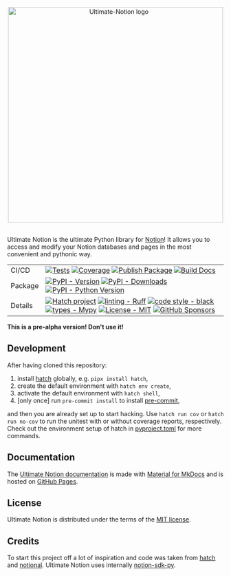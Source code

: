 <div align="center">

<img src="https://raw.githubusercontent.com/ultimate-notion/ultimate-notion/master/docs/assets/images/logo_with_text.svg" alt="Ultimate-Notion logo" width="500" role="img">
</div>
<br/>

Ultimate Notion is the ultimate Python library for [Notion]! It allows you to access and modify your Notion databases and
pages in the most convenient and pythonic way.

|         |                                    |
|---------|------------------------------------|
| CI/CD   | [![Tests][Tests-image]][Tests-link] [![Coverage][Coverage-image]][Coverage-link] [![Publish Package][Publish-image]][Publish-link] [![Build Docs][Docs-image]][Docs-link] |
| Package | [![PyPI - Version][PyPI_ver-image]][PyPI_ver-link] [![PyPI - Downloads][PyPI_down-image]][PyPI_down-link] [![PyPI - Python Version][PyPI_py-image]][PyPI_py-link] |
| Details | [![Hatch project][hatch-image]][hatch-link] [![linting - Ruff][ruff-image]][ruff-link] [![code style - black][black-image]][black-link] [![types - Mypy][mypy-image]][mypy-link] [![License - MIT][MIT-image]][MIT-link] [![GitHub Sponsors][sponsor-image]][sponsor-link] |



**This is a pre-alpha version! Don't use it!**

## Development

After having cloned this repository:

1. install [hatch] globally, e.g. `pipx install hatch`,
2. create the default environment with `hatch env create`,
3. activate the default environment with `hatch shell`,
4. \[only once\] run `pre-commit install` to install [pre-commit],

and then you are already set up to start hacking. Use `hatch run cov` or `hatch run no-cov` to run
the unitest with or without coverage reports, respectively. Check out the environment setup of
hatch in [pyproject.toml](pyproject.toml) for more commands.

## Documentation

The [Ultimate Notion documentation] is made with [Material for MkDocs] and is hosted on [GitHub Pages].

## License

Ultimate Notion is distributed under the terms of the [MIT license](LICENSE.txt).

## Credits

To start this project off a lot of inspiration and code was taken from [hatch] and [notional].
Ultimate Notion uses internally [notion-sdk-py].

[Notion]: https://www.notion.so/
[hatch]: https://hatch.pypa.io/
[pre-commit]: https://pre-commit.com/
[notional]: https://github.com/jheddings/notional/
[notion-sdk-py]: https://github.com/ramnes/notion-sdk-py/
[Material for MkDocs]: https://github.com/squidfunk/mkdocs-material
[GitHub Pages]: https://docs.github.com/en/pages
[Ultimate Notion documentation]: https://ultimate-notion.com/

[Tests-image]: https://github.com/ultimate-notion/ultimate-notion/actions/workflows/run-tests.yml/badge.svg
[Tests-link]: https://github.com/ultimate-notion/ultimate-notion/actions/workflows/run-tests.yml
[Coverage-image]: https://img.shields.io/coveralls/github/ultimate-notion/ultimate-notion/master.svg?logo=coveralls&label=Coverage
[Coverage-link]: https://coveralls.io/r/ultimate-notion/ultimate-notion
[Publish-image]: https://github.com/ultimate-notion/ultimate-notion/actions/workflows/publish-pkg.yml/badge.svg
[Publish-link]: https://github.com/ultimate-notion/ultimate-notion/actions/workflows/publish-pkg.yml
[Docs-image]: https://github.com/ultimate-notion/ultimate-notion/actions/workflows/build-dev-docs.yml/badge.svg
[Docs-link]: https://github.com/ultimate-notion/ultimate-notion/actions/workflows/build-dev-docs.yml
[PyPI_ver-image]: https://img.shields.io/pypi/v/ultimate-notion.svg?logo=pypi&label=PyPI&logoColor=gold
[PyPI_ver-link]: https://pypi.org/project/ultimate-notion/
[PyPI_down-image]: https://img.shields.io/pypi/dm/ultimate-notion.svg?color=blue&label=Downloads&logo=pypi&logoColor=gold
[PyPI_down-link]: https://pepy.tech/project/ultimate-notion
[PyPI_py-image]: https://img.shields.io/pypi/pyversions/ultimate-notion.svg?logo=python&label=Python&logoColor=gold
[PyPI_py-link]: https://pypi.org/project/ultimate-notion/
[hatch-image]: https://img.shields.io/badge/%F0%9F%A5%9A-Hatch-4051b5.svg
[hatch-link]: https://github.com/pypa/hatch
[ruff-image]: https://img.shields.io/endpoint?url=https://raw.githubusercontent.com/charliermarsh/ruff/main/assets/badge/v0.json
[ruff-link]: https://github.com/charliermarsh/ruff
[black-image]: https://img.shields.io/badge/code%20style-black-000000.svg
[black-link]: https://github.com/psf/black
[mypy-image]: https://img.shields.io/badge/types-Mypy-blue.svg
[mypy-link]: https://mypy-lang.org/
[MIT-image]: https://img.shields.io/badge/license-MIT-9400d3.svg
[MIT-link]: LICENSE.txt
[sponsor-image]: https://img.shields.io/static/v1?label=Sponsor&message=%E2%9D%A4&logo=GitHub&color=ff69b4
[sponsor-link]: https://github.com/sponsors/FlorianWilhelm
